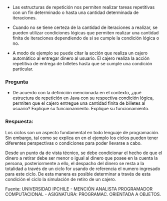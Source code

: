 - Las estructuras de repetición nos permiten realizar tareas repetitivas con un fin determinado o hasta una cantidad determinada de iteraciones.

- Cuando no se tiene certeza de la cantidad de iteraciones a realizar, se pueden utilizar condiciones lógicas que permiten realizar una cantidad finita de iteraciones dependiendo de si se cumple la condición lógica o no.

- A modo de ejemplo se puede citar la acción que realiza un cajero automático al entregar dinero al usuario. El cajero realiza la acción repetitiva de entrega de billetes hasta que se cumple una condición particular.

### Pregunta

- De acuerdo con la definición mencionada en el contexto, ¿qué estructura de repetición en Java con su respectiva condición lógica, permiten que el cajero entregue una cantidad finita de billetes al usuario? Explique su funcionamiento. Explique su funcionamiento.

### Respuesta:

Los ciclos son un aspecto fundamental en todo lenguaje de programación. Sin embargo, tal como se explica en en el ejemplo los ciclos pueden tener diferentes perspectivas o condiciones para poder llevarse a cabo.

Desde un punto da de vista técnico, se debe condicionar el hecho de que el dinero a retirar debe ser menor o igual al dinero que posee en la cuenta la persona, posteriormente a ello, el despacho del dinero se resta a la totalidad a través de un ciclo for usando de referencia el numero ingresado para este ciclo. De esta manera es posible determinar a través de esta condición el ciclo la simulación de retiro de un cajero.

Fuente: UNIVERSIDAD IPCHILE - MENCIÓN ANALISTA PROGRAMADOR COMPUTACIONAL - ASIGNATURA: PROGRAMAC. ORIENTADA A OBJETOS.